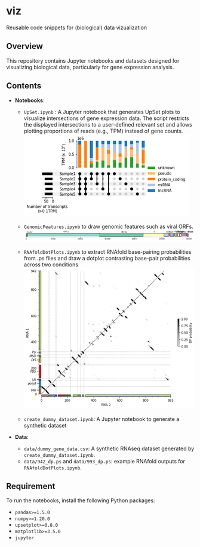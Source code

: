# viz
Reusable code snippets for (biological) data vizualization

## Overview
This repository contains Jupyter notebooks and datasets designed for visualizing biological data, particularly for gene expression analysis.

## Contents
- **Notebooks**:
    - `UpSet.ipynb` : A Jupyter notebook that generates UpSet plots to visualize intersections of gene expression data. The script restricts the displayed intersections to a user-defined relevant set and allows plotting proportions of reads (e.g., TPM) instead of gene counts.</br>
![Example UpSet Plot ><](images/UpSetPlot.png)</br></br>
    - `GenomicFeatures.ipynb` to draw genomic features such as viral ORFs.</br>
![Example Genomic Features Figure ><](images/genome_feature.png)</br></br>
    - `RNAfoldDotPlots.ipynb` to extract RNAfold base-pairing probabilities from .ps files and draw a dotplot contrasting base-pair probabilities across two conditions</br>
![Example DotPlot Figure ><](images/RNAfoldDotPlot.png)</br></br>
    - `create_dummy_dataset.ipynb`: A Jupyter notebook to generate a synthetic dataset

- **Data**:
  - `data/dummy_gene_data.csv`: A synthetic RNAseq dataset generated by `create_dummy_dataset.ipynb`.
  - `data/942_dp.ps` and `data/993_dp.ps`: example RNAfold outputs for `RNAfoldDotPlots.ipynb`. 

## Requirement
To run the notebooks, install the following Python packages:
- `pandas>=1.5.0`
- `numpy>=1.20.0`
- `upsetplot>=0.8.0`
- `matplotlib>=3.5.0`
- `jupyter`
